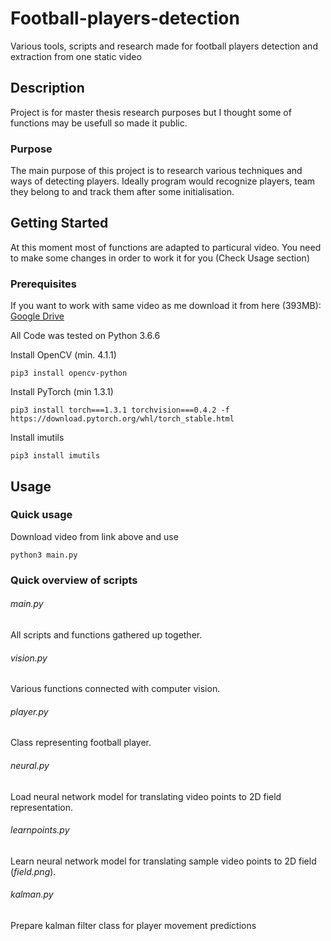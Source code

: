 # Football-players-detection
Various tools, scripts and research made for football players detection and extraction from one static video

## Description
Project is for master thesis research purposes but I thought some of functions may be usefull so made it public.

### Purpose
The main purpose of this project is to research various techniques and ways of detecting players. Ideally program would recognize players, team they belong to and track them after some initialisation.


## Getting Started
At this moment most of functions are adapted to particural video. You need to make some changes in order to work it for you (Check Usage section)
### Prerequisites
If you want to work with same video as me download it from here (393MB): [Google Drive](https://drive.google.com/file/d/1AfZjTKG3le_1MTOvFHcOUIhk51u1JraU/view?usp=sharing)

All Code was tested on Python 3.6.6

Install OpenCV (min. 4.1.1)
```
pip3 install opencv-python
```
Install PyTorch (min 1.3.1)
```
pip3 install torch===1.3.1 torchvision===0.4.2 -f https://download.pytorch.org/whl/torch_stable.html
```
Install imutils
```
pip3 install imutils
```

## Usage
### Quick usage
Download video from link above and use
```
python3 main.py
```
### Quick overview of scripts
###### main.py
All scripts and functions gathered up together. 
###### vision.py
Various functions connected with computer vision.
###### player.py
Class representing football player.
###### neural.py
Load neural network model for translating video points to 2D field representation.
###### learnpoints.py
Learn neural network model for translating sample video points to 2D field (*field.png*).
###### kalman.py
Prepare kalman filter class for player movement predictions
